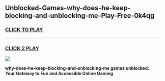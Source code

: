 
## Unblocked-Games-why-does-he-keep-blocking-and-unblocking-me-Play-Free-0k4qg
<h3>
<a href="https://premium76.site?title=why-does-he-keep-blocking-and-unblocking-me&ref=20M">CLICK TO PLAY</a></h3>
<hr>

<h3>
<a href="https://premium76.site?title=why-does-he-keep-blocking-and-unblocking-me&ref=20M">CLICK 2 PLAY</a>
  
</h3>

<a href="https://premium76.site?title=why-does-he-keep-blocking-and-unblocking-me&ref=19M"><img src="https://clearcache.store/games.png"></a>


**why-does-he-keep-blocking-and-unblocking-me games unblocked: Your Gateway to Fun and Accessible Online Gaming**

